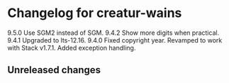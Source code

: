 # Changelog for creatur-wains

9.5.0 Use SGM2 instead of SGM.
9.4.2 Show more digits when practical.
9.4.1 Upgraded to lts-12.16.
9.4.0 Fixed copyright year.
      Revamped to work with Stack v1.7.1.
      Added exception handling.

## Unreleased changes
